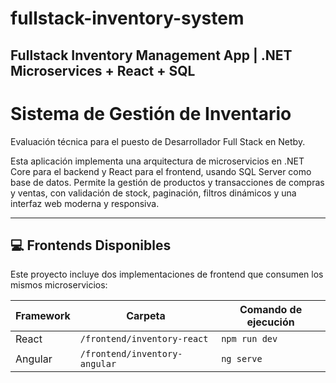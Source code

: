 # fullstack-inventory-system
Fullstack Inventory Management App | .NET Microservices + React + SQL
---


# Sistema de Gestión de Inventario
Evaluación técnica para el puesto de Desarrollador Full Stack en Netby.

Esta aplicación implementa una arquitectura de microservicios en .NET Core para el backend y React para el frontend, usando SQL Server como base de datos.
Permite la gestión de productos y transacciones de compras y ventas, con validación de stock, paginación, filtros dinámicos y una interfaz web moderna y responsiva.


---


## 💻 Frontends Disponibles

Este proyecto incluye dos implementaciones de frontend que consumen los mismos microservicios:

| Framework | Carpeta             | Comando de ejecución       |
|-----------|----------------------|------------------------------|
| React     | `/frontend/inventory-react`     | `npm run dev` |
| Angular   | `/frontend/inventory-angular`   | `ng serve`    |